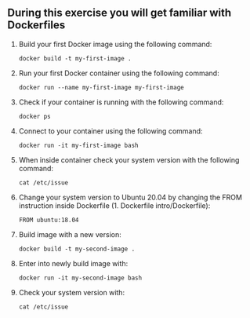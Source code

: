 ## During this exercise you will get familiar with Dockerfiles
1. Build your first Docker image using the following command:
    ```
    docker build -t my-first-image .
    ```
2. Run your first Docker container using the following command:
    ```
    docker run --name my-first-image my-first-image 
    ```
3. Check if your container is running with the following command:
    ```
    docker ps
    ```
4. Connect to your container using the following command:
    ```
    docker run -it my-first-image bash
    ```
5. When inside container check your system version with the following command:
    ```
    cat /etc/issue
    ```
6. Change your system version to Ubuntu 20.04 by changing the FROM instruction inside Dockerfile (1. Dockerfile intro/Dockerfile):
    ```
    FROM ubuntu:18.04
    ```
7. Build image with a new version:
    ```
    docker build -t my-second-image .
    ```
8. Enter into newly build image with:
    ```
    docker run -it my-second-image bash
    ``` 
9. Check your system version with:
    ```
    cat /etc/issue
    ```
